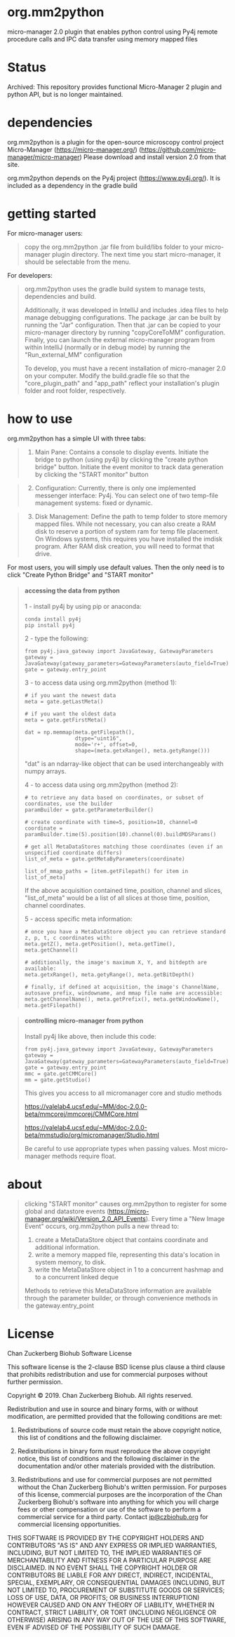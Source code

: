 <!--[![Build Status](https://travis-ci.org/java-native-access/jna.svg?branch=master)](https://travis-ci.org/java-native-access/jna)-->

# org.mm2python
micro-manager 2.0 plugin that enables python control using Py4j remote procedure calls and IPC data transfer using memory mapped files

# Status
Archived: This repository provides functional Micro-Manager 2 plugin and python API, but is no longer maintained.

# dependencies
org.mm2python is a plugin for the open-source microscopy control project Micro-Manager (https://micro-manager.org/) (https://github.com/micro-manager/micro-manager)
Please download and install version 2.0 from that site.

org.mm2python depends on the Py4j project (https://www.py4j.org/).  It is included as a dependency in the gradle build

# getting started
For micro-manager users:
> copy the org.mm2python .jar file from build/libs folder to your micro-manager plugin directory.
> The next time you start micro-manager, it should be selectable from the menu.

For developers:
> org.mm2python uses the gradle build system to manage tests, dependencies and build.
>
> Additionally, it was developed in IntelliJ and includes .idea files to help manage debugging configurations.
> The package .jar can be built by running the "Jar" configuration.  Then that .jar can be copied to your micro-manager directory by running "copyCoreToMM" configuration.
> Finally, you can launch the external micro-manager program from within IntelliJ (normally or in debug mode) by running the "Run_external_MM" configuration
> 
> To develop, you must have a recent installation of micro-manager 2.0 on your computer.  Modify the build.gradle file so that the "core_plugin_path" and "app_path" reflect your installation's plugin folder and root folder, respectively.
>

# how to use
org.mm2python has a simple UI with three tabs:
> 1) Main Pane:  Contains a console to display events.  Initiate the bridge to python (using py4j) by clicking the "create python bridge" button.  Initiate the event monitor to track data generation by clicking the "START monitor" button

> 2) Configuration:  Currently, there is only one implemented messenger interface: Py4j.  You can select one of two temp-file management systems: fixed or dynamic.

> 3) Disk Management:  Define the path to temp folder to store memory mapped files.  While not necessary, you can also create a RAM disk to reserve a portion of system ram for temp file placement.  On Windows systems, this requires you have installed the imdisk program.  After RAM disk creation, you will need to format that drive.

For most users, you will simply use default values.  Then the only need is to click "Create Python Bridge" and "START monitor"

> #### accessing the data from python
> 1 - install py4j by using pip or anaconda: 
> ``` buidoutcfg
> conda install py4j
> pip install py4j
> ```
> 
> 2 - type the following:
> ``` buildoutcfg
> from py4j.java_gateway import JavaGateway, GatewayParameters
> gateway = JavaGateway(gateway_parameters=GatewayParameters(auto_field=True))
> gate = gateway.entry_point
> ```
>
> 3 - to access data using org.mm2python (method 1):
> ``` buildoutcfg
> # if you want the newest data
> meta = gate.getLastMeta()
>
> # if you want the oldest data
> meta = gate.getFirstMeta()
> 
> dat = np.memmap(meta.getFilepath(), 
>                 dtype="uint16", 
>                 mode='r+', offset=0,
>                 shape=(meta.getxRange(), meta.getyRange()))
> ```
> "dat" is an ndarray-like object that can be used interchangeably with numpy arrays.
>
> 4 - to access data using org.mm2python (method 2):
> ``` buildoutcfg
> # to retrieve any data based on coordinates, or subset of coordinates, use the builder
> paramBuilder = gate.getParameterBuilder()
> 
> # create coordinate with time=5, position=10, channel=0
> coordinate = paramBuilder.time(5).position(10).channel(0).buildMDSParams()
> 
> # get all MetaDataStores matching those coordinates (even if an unspecified coordinate differs)
> list_of_meta = gate.getMetaByParameters(coordinate)
> 
> list_of_mmap_paths = [item.getFilepath() for item in list_of_meta]
> ```
> If the above acquisition contained time, position, channel and slices, "list_of_meta" would be a list of all slices at those time, position, channel coordinates.
>
> 5 - access specific meta information:
> ``` buildoutcfg
> # once you have a MetaDataStore object you can retrieve standard z, p, t, c coordinates with:
> meta.getZ(), meta.getPosition(), meta.getTime(), meta.getChannel()
> 
> # additionally, the image's maximum X, Y, and bitdepth are available:
> meta.getxRange(), meta.getyRange(), meta.getBitDepth()
>
> # finally, if defined at acquisition, the image's ChannelName, autosave prefix, windowname, and mmap file name are accessible:
> meta.getChannelName(), meta.getPrefix(), meta.getWindowName(), meta.getFilepath()

> #### controlling micro-manager from python
> Install py4j like above, then include this code:
> ``` buildoutcfg
> from py4j.java_gateway import JavaGateway, GatewayParameters
> gateway = JavaGateway(gateway_parameters=GatewayParameters(auto_field=True))
> gate = gateway.entry_point
> mmc = gate.getCMMCore()
> mm = gate.getStudio()
> ```
> This gives you access to all micromanager core and studio methods 
>
> https://valelab4.ucsf.edu/~MM/doc-2.0.0-beta/mmcorej/mmcorej/CMMCore.html
>
> https://valelab4.ucsf.edu/~MM/doc-2.0.0-beta/mmstudio/org/micromanager/Studio.html
>
> Be careful to use appropriate types when passing values.  Most micro-manager methods require float.

# about
> clicking "START monitor" causes org.mm2python to register for some global and datastore events (https://micro-manager.org/wiki/Version_2.0_API_Events).
> Every time a "New Image Event" occurs, org.mm2python pulls a new thread to:
> 1) create a MetaDataStore object that contains coordinate and additional information.
> 2) write a memory mapped file, representing this data's location in system memory, to disk.
> 3) write the MetaDataStore object in 1 to a concurrent hashmap and to a concurrent linked deque
>
> Methods to retrieve this MetaDataStore information are available through the parameter builder, or through convenience methods in the gateway.entry_point

# License
Chan Zuckerberg Biohub Software License

This software license is the 2-clause BSD license plus clause a third clause
that prohibits redistribution and use for commercial purposes without further
permission.

Copyright © 2019. Chan Zuckerberg Biohub.
All rights reserved.

Redistribution and use in source and binary forms, with or without
modification, are permitted provided that the following conditions are met:

1.	Redistributions of source code must retain the above copyright notice,
this list of conditions and the following disclaimer.

2.	Redistributions in binary form must reproduce the above copyright notice,
this list of conditions and the following disclaimer in the documentation
and/or other materials provided with the distribution.

3.	Redistributions and use for commercial purposes are not permitted without
the Chan Zuckerberg Biohub's written permission. For purposes of this license,
commercial purposes are the incorporation of the Chan Zuckerberg Biohub's
software into anything for which you will charge fees or other compensation or
use of the software to perform a commercial service for a third party.
Contact ip@czbiohub.org for commercial licensing opportunities.

THIS SOFTWARE IS PROVIDED BY THE COPYRIGHT HOLDERS AND CONTRIBUTORS "AS IS"
AND ANY EXPRESS OR IMPLIED WARRANTIES, INCLUDING, BUT NOT LIMITED TO, THE
IMPLIED WARRANTIES OF MERCHANTABILITY AND FITNESS FOR A PARTICULAR PURPOSE ARE
DISCLAIMED. IN NO EVENT SHALL THE COPYRIGHT HOLDER OR CONTRIBUTORS BE LIABLE
FOR ANY DIRECT, INDIRECT, INCIDENTAL, SPECIAL, EXEMPLARY, OR CONSEQUENTIAL
DAMAGES (INCLUDING, BUT NOT LIMITED TO, PROCUREMENT OF SUBSTITUTE GOODS OR
SERVICES; LOSS OF USE, DATA, OR PROFITS; OR BUSINESS INTERRUPTION) HOWEVER
CAUSED AND ON ANY THEORY OF LIABILITY, WHETHER IN CONTRACT, STRICT LIABILITY,
OR TORT (INCLUDING NEGLIGENCE OR OTHERWISE) ARISING IN ANY WAY OUT OF THE USE
OF THIS SOFTWARE, EVEN IF ADVISED OF THE POSSIBILITY OF SUCH DAMAGE.
